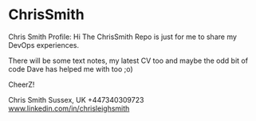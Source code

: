 # ChrisSmith
Chris Smith Profile:
Hi 
The ChrisSmith Repo is just for me to share my DevOps experiences.

There will be some text notes, my latest CV too and maybe the odd bit of code Dave has helped me with too  ;o)

CheerZ!

Chris Smith
Sussex, UK
+447340309723
www.linkedin.com/in/chrisleighsmith
